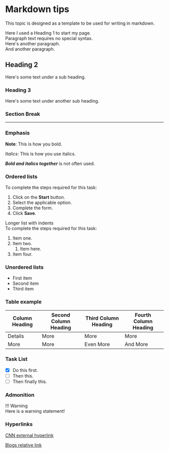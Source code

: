 # Markdown tips

This topic is designed as a template to be used for writing in markdown. 

Here I used a Heading 1 to start my page.  
Paragraph text requires no special syntax.  
Here's another paragraph.  
And another paragraph.

## Heading 2

Here's some text under a sub heading.  

### Heading 3

Here's some text under another sub heading.

### Section Break

---

### Emphasis

**Note**: This is how you bold.  

*Italics*: This is how you use italics. 

***Bold and italics together*** is not often used.

### Ordered lists

To complete the steps required for this task: 

1. Click on the **Start** button.  
2. Select the applicable option.  
3. Complete the form.  
4. Click **Save**.  

Longer list with indents  
To complete the steps required for this task:   

1. Item one.
1. Item two.
    1.   Item here.
1. Item four.    

### Unordered lists

* First item
* Second item
* Third item

### Table example

| Column Heading | Second Column Heading | Third Column Heading | Fourth Column Heading |
| ---- | ---- | ---- | ---- |
| Details | More | More | More |
| More | More | Even More | And More |

### Task List

* [x] Do this first.
* [ ] Then this.
* [ ] Then finally this.

### Admonition

!!! Warning  
    Here is a warning statement!  

### Hyperlinks
[CNN external hyperlink](https://www.cnn.com)  

[Blogs relative link](../blogs/blogs.md)




